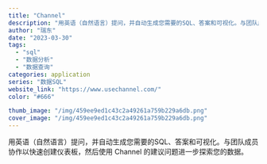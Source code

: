 ```yaml
---
title: "Channel"
description: "用英语（自然语言）提问，并自动生成您需要的SQL、答案和可视化。与团队成员协作以快速创建仪表板，然后使用 Channel"
author: "瑞东"
date: "2023-03-30"
tags:
  - "sql"
  - "数据分析"
  - "数据查询"
categories: application
series: "数据SQL"
website_link: "https://www.usechannel.com/"
color: "#666"

thumb_image: "/img/459ee9ed1c43c2a49261a759b229a6db.png"
cover_image: "/img/459ee9ed1c43c2a49261a759b229a6db.png"
---
```


用英语（自然语言）提问，并自动生成您需要的SQL、答案和可视化。与团队成员协作以快速创建仪表板，然后使用 Channel 的建议问题进一步探索您的数据。